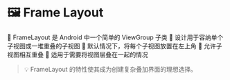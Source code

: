 # 🖼️ Frame Layout

🔹 FrameLayout 是 Android 中一个简单的 ViewGroup 子类
🔹 设计用于容纳单个子视图或一堆重叠的子视图
🔹 默认情况下，将每个子视图放置在左上角
🔹 允许子视图相互重叠
🔹 适用于需要将视图层叠在一起的情况

> 💡 FrameLayout 的特性使其成为创建复杂叠加界面的理想选择。